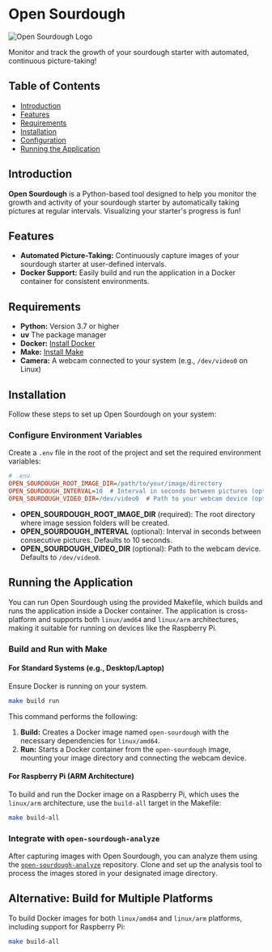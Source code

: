 # Open Sourdough

![Open Sourdough Logo](path/to/logo.png) <!-- Optional: Add a logo image if available -->

Monitor and track the growth of your sourdough starter with automated, continuous picture-taking!

## Table of Contents

- [Introduction](#introduction)
- [Features](#features)
- [Requirements](#requirements)
- [Installation](#installation)
- [Configuration](#configuration)
- [Running the Application](#running-the-application)

## Introduction

**Open Sourdough** is a Python-based tool designed to help you monitor the growth and activity of your sourdough starter by automatically taking pictures at regular intervals. Visualizing your starter's progress is fun!

## Features

- **Automated Picture-Taking:** Continuously capture images of your sourdough starter at user-defined intervals.
- **Docker Support:** Easily build and run the application in a Docker container for consistent environments.

## Requirements

- **Python:** Version 3.7 or higher
- **uv** The package manager
- **Docker:** [Install Docker](https://docs.docker.com/get-docker/)
- **Make:** [Install Make](https://www.gnu.org/software/make/)
- **Camera:** A webcam connected to your system (e.g., `/dev/video0` on Linux)

## Installation

Follow these steps to set up Open Sourdough on your system:

### Configure Environment Variables

Create a `.env` file in the root of the project and set the required environment variables:

```ini
# .env
OPEN_SOURDOUGH_ROOT_IMAGE_DIR=/path/to/your/image/directory
OPEN_SOURDOUGH_INTERVAL=10  # Interval in seconds between pictures (optional, default is 10)
OPEN_SOURDOUGH_VIDEO_DIR=/dev/video0  # Path to your webcam device (optional, default is /dev/video0)
```

- **OPEN_SOURDOUGH_ROOT_IMAGE_DIR** (required): The root directory where image session folders will be created.
- **OPEN_SOURDOUGH_INTERVAL** (optional): Interval in seconds between consecutive pictures. Defaults to 10 seconds.
- **OPEN_SOURDOUGH_VIDEO_DIR** (optional): Path to the webcam device. Defaults to `/dev/video0`.

## Running the Application

You can run Open Sourdough using the provided Makefile, which builds and runs the application inside a Docker container. The application is cross-platform and supports both `linux/amd64` and `linux/arm` architectures, making it suitable for running on devices like the Raspberry Pi.

### Build and Run with Make

#### For Standard Systems (e.g., Desktop/Laptop)

Ensure Docker is running on your system.

```bash
make build run
```

This command performs the following:

1. **Build:** Creates a Docker image named `open-sourdough` with the necessary dependencies for `linux/amd64`.
2. **Run:** Starts a Docker container from the `open-sourdough` image, mounting your image directory and connecting the webcam device.

#### For Raspberry Pi (ARM Architecture)

To build and run the Docker image on a Raspberry Pi, which uses the `linux/arm` architecture, use the `build-all` target in the Makefile:

```bash
make build-all
```

### Integrate with `open-sourdough-analyze`

After capturing images with Open Sourdough, you can analyze them using the [`open-sourdough-analyze`](https://github.com/borgstad/open-sourdough-analyze) repository. Clone and set up the analysis tool to process the images stored in your designated image directory.


## Alternative: Build for Multiple Platforms

To build Docker images for both `linux/amd64` and `linux/arm` platforms, including support for Raspberry Pi:

```bash
make build-all
```

